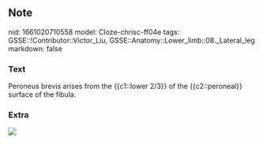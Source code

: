 ## Note
nid: 1661020710558
model: Cloze-chrisc-ff04e
tags: GSSE::!Contributor::Victor_Liu, GSSE::Anatomy::Lower_limb::08._Lateral_leg
markdown: false

### Text
Peroneus brevis arises from the {{c1::lower 2/3}} of the {{c2::peroneal}} surface of the fibula.

### Extra
<img src="paste-3559ad054b0092d5d2e84f4e13162d6400528844.jpg">
